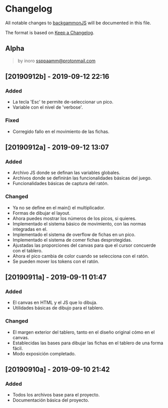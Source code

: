 # Changelog
All notable changes to [backgammonJS](https://github.com/boot1110001/backgammonJS) will be documented in this file.

The format is based on [Keep a Changelog](https://keepachangelog.com/en/1.0.0/).

## Alpha
> by inoro <ssppaamm@protonmail.com>

## [20190912b] - 2019-09-12 22:16
### Added
- La tecla 'Esc' te permite de-seleccionar un pico.
- Variable con el nivel de 'verbose'.
### Fixed
- Corregido fallo en el movimiento de las fichas.

## [20190912a] - 2019-09-12 13:07
### Added
- Archivo JS donde se definan las variables globales.
- Archivos donde se definirán las funcionalidades básicas del juego.
- Funcionalidades básicas de captura del ratón.
### Changed
- Ya no se define en el main() el multiplicador.
- Formas de dibujar el layout.
- Ahora puedes mostrar los números de los picos, si quieres.
- Implementado el sistema básico de movimiento, con las normas integradas en el.
- Implementado el sistema de overflow de fichas en un pico.
- Implementado el sistema de comer fichas desprotegidas.
- Ajustadas las proporciones del canvas para que el cursor concuerde con el tablero.
- Ahora el pico cambia de color cuando se selecciona con el ratón.
- Se pueden mover los tokens con el ratón.

## [20190911a] - 2019-09-11 01:47
### Added
- El canvas en HTML y el JS que lo dibuja.
- Utilidades básicas de dibujo para el tablero.
### Changed
- El margen exterior del tablero, tanto en el diseño original cómo en el canvas.
- Establecidas las bases para dibujar las fichas en el tablero de una forma fácil.
- Modo exposición completado.

## [20190910a] - 2019-09-10 21:42
### Added
- Todos los archivos base para el proyecto.
- Documentación básica del proyecto.
